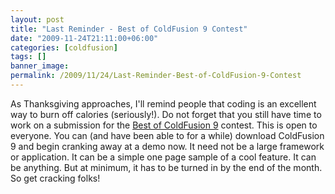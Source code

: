 ```yaml
---
layout: post
title: "Last Reminder - Best of ColdFusion 9 Contest"
date: "2009-11-24T21:11:00+06:00"
categories: [coldfusion]
tags: []
banner_image: 
permalink: /2009/11/24/Last-Reminder-Best-of-ColdFusion-9-Contest
---
```


As Thanksgiving approaches, I'll remind people that coding is an excellent way to burn off calories (seriously!). Do not forget that you still have time to work on a submission for the <a href="http://www.raymondcamden.com/index.cfm/2009/11/9/Reminder--Best-of-ColdFusion-9-Contest">Best of ColdFusion 9</a> contest. This is open to everyone. You can (and have been able to for a while) download ColdFusion 9 and begin cranking away at a demo now. It need not be a large framework or application. It can be a simple one page sample of a cool feature. It can be anything. But at minimum, it has to be turned in by the end of the month. So get cracking folks!